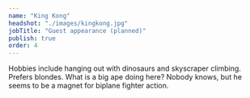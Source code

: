 ```yaml
---
name: "King Kong"
headshot: "./images/kingkong.jpg"
jobTitle: "Guest appearance (planned)"
publish: true
order: 4
---
```


Hobbies include hanging out with dinosaurs and skyscraper climbing. Prefers blondes. What is a big ape doing here? Nobody knows, but he seems to be a magnet for biplane fighter action.